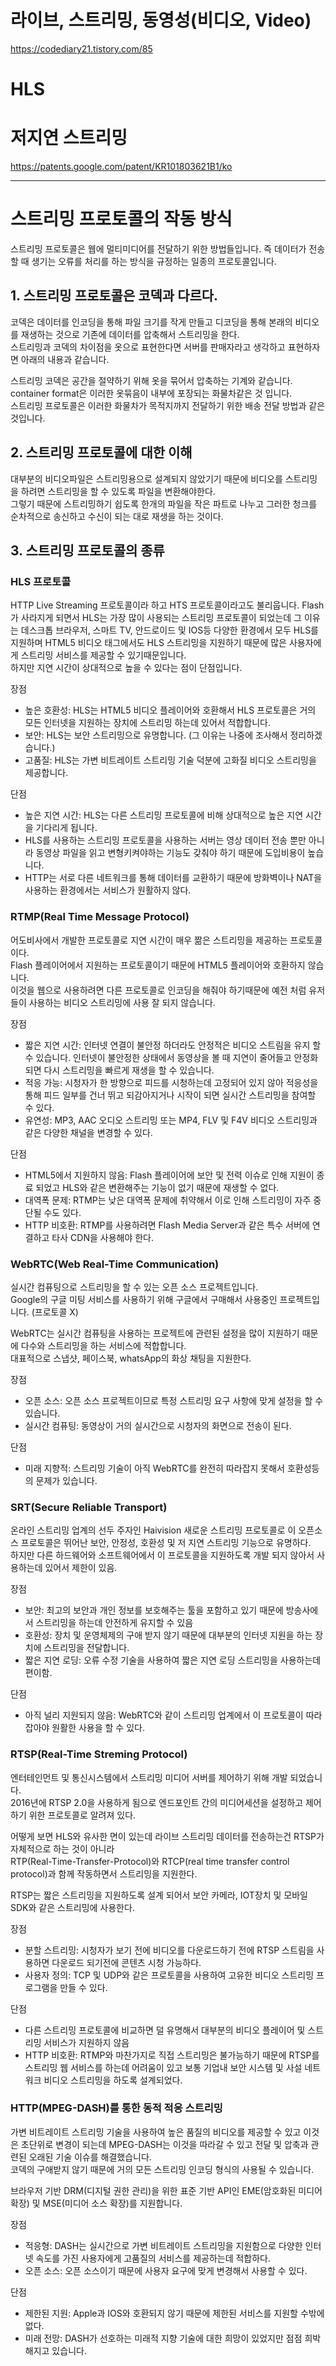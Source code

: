 # 라이브, 스트리밍, 동영성(비디오, Video)

https://codediary21.tistory.com/85

# HLS

# 저지연 스트리밍

https://patents.google.com/patent/KR101803621B1/ko

---

# 스트리밍 프로토콜의 작동 방식

스트리밍 프로토콜은 웹에 멀티미디어를 전달하기 위한 방법들입니다.
즉 데이터가 전송할 때 생기는 오류를 처리를 하는 방식을 규정하는 일종의 프로토콜입니다.

## 1. 스트리밍 프로토콜은 코덱과 다르다.

코덱은 데이터를 인코딩을 통해 파일 크기를 작게 만들고 디코딩을 통해 본래의 비디오를 재생하는 것으로 기존에 데이터를 압축해서 스트리밍을 한다.  
스트리밍과 코덱의 차이점을 옷으로 표현한다면 서버를 판매자라고 생각하고 표현하자면 아래의 내용과 같습니다.

스트리밍 코덱은 공간을 절약하기 위해 옷을 묶어서 압축하는 기계와 같습니다.  
container format은 이러한 옷묶음이 내부에 포장되는 화물차같은 것 입니다.  
스트리밍 프로토콜은 이러한 화물차가 목적지까지 전달하기 위한 배송 전달 방법과 같은 것입니다.

## 2. 스트리밍 프로토콜에 대한 이해

대부분의 비디오파일은 스트리밍용으로 설계되지 않았기기 때문에 비디오를 스트리밍을 하려면 스트리밍을 할 수 있도록 파일을 변환해야한다.  
그렇기 때문에 스트리밍하기 쉽도록 한개의 파일을 작은 파트로 나누고 그러한 청크를 순차적으로 송신하고 수신이 되는 대로 재생을 하는 것이다.

## 3. 스트리밍 프로토콜의 종류

### HLS 프로토콜

HTTP Live Streaming 프로토콜이라 하고 HTS 프로토콜이라고도 불리웁니다.
Flash 가 사라지게 되면서 HLS는 가장 많이 사용되는 스트리밍 프로토콜이 되었는데
그 이유는 데스크톱 브라우저, 스마트 TV, 안드로이드 및 IOS등 다양한 환경에서 모두 HLS를 지원하며
HTML5 비디오 태그에서도 HLS 스트리밍을 지원하기 때문에 많은 사용자에게 스트리밍 서비스를 제공할 수 있기때문입니다.  
하지만 지연 시간이 상대적으로 높을 수 있다는 점이 단점입니다.

장점

- 높은 호환성: HLS는 HTML5 비디오 플레이어와 호환해서 HLS 프로토콜은 거의 모든 인터넷을 지원하는 장치에 스트리밍 하는데 있어서 적합합니다.
- 보안: HLS는 보안 스트리밍으로 유명합니다. (그 이유는 나중에 조사해서 정리하겠습니다.)
- 고품질: HLS는 가변 비트레이트 스트리밍 기술 덕분에 고화질 비디오 스트리밍을 제공합니다.

단점

- 높은 지연 시간: HLS는 다른 스트리밍 프로토콜에 비해 상대적으로 높은 지연 시간을 기다리게 됩니다.
- HLS를 사용하는 스트리밍 프로토콜을 사용하는 서버는 영상 데이터 전송 뿐만 아니라 동영상 파일을 읽고 변형키켜야하는 기능도 갖춰야 하기 때문에 도입비용이 높습니다.
- HTTP는 서로 다른 네트워크를 통해 데이터를 교환하기 때문에 방화벽이나 NAT을 사용하는 환경에서는 서비스가 원활하지 않다.

### RTMP(Real Time Message Protocol)

어도비사에서 개발한 프로토콜로 지연 시간이 매우 짦은 스트리밍을 제공하는 프로토콜이다.  
Flash 플레이어에서 지원하는 프로토콜이기 때문에 HTML5 플레이어와 호환하지 않습니다.  
이것을 웹으로 사용하려면 다른 프로토콜로 인코딩을 해줘야 하기때문에 예전 처럼 유저들이 사용하는 비디오 스트리밍에 사용 잘 되지 않습니다.

장점

- 짧은 지연 시간: 인터넷 연결이 불안정 하더라도 안정적은 비디오 스트림을 유지 할 수 있습니다. 인터넷이 불안정한 상태에서 동영상을 볼 때 지연이 줄어들고 안정화되면 다시 스트리밍을 빠르게 재생을 할 수 있습니다.
- 적응 가능: 시청자가 한 방향으로 피드를 시청하는데 고정되어 있지 않아 적응성을 통해 피드 일부를 건너 뛰고 되감아지거나 시작이 되면 실시간 스트리밍을 참여할 수 있다.
- 유연성: MP3, AAC 오디오 스트리밍 또는 MP4, FLV 및 F4V 비디오 스트리밍과 같은 다양한 채널을 변경할 수 있다.

단점

- HTML5에서 지원하지 않음: Flash 플레이어에 보안 및 전력 이슈로 인해 지원이 종료 되었고 HLS와 같은 변환해주는 기능이 없기 때문에 재생할 수 없다.
- 대역폭 문제: RTMP는 낮은 대역폭 문제에 취약해서 이로 인해 스트리밍이 자주 중단될 수도 있다.
- HTTP 비호환: RTMP를 사용하려면 Flash Media Server과 같은 특수 서버에 연결하고 타사 CDN을 사용해야 한다.

### WebRTC(Web Real-Time Communication)

실시간 컴퓨팅으로 스트리밍을 할 수 있는 오픈 소스 프로젝트입니다.  
Google의 구글 미팅 서비스를 사용하기 위해 구글에서 구매해서 사용중인 프로젝트입니다. (프로토콜 X)

WebRTC는 실시간 컴퓨팅을 사용하는 프로젝트에 관련된 설정을 많이 지원하기 때문에 다수와 스트리밍을 하는 서비스에 적합합니다.  
대표적으로 스냅샷, 페이스북, whatsApp의 화상 채팅을 지원한다.

장점

- 오픈 소스: 오픈 소스 프로젝트이므로 특정 스트리밍 요구 사항에 맞게 설정을 할 수 있습니다.
- 실시간 컴퓨팅: 동영상이 거의 실시간으로 시청자의 화면으로 전송이 된다.

단점

- 미래 지향적: 스트리밍 기술이 아직 WebRTC를 완전히 따라잡지 못해서 호환성등의 문제가 있습니다.

### SRT(Secure Reliable Transport)

온라인 스트리밍 업계의 선두 주자인 Haivision 새로운 스트리밍 프로토콜로 이 오픈소스 프로토콜은 뛰어난 보안, 안정성, 호환성 및 저 지연 스트리밍 기능으로 유명하다.  
하지만 다른 하드웨어와 소프트웨어에서 이 프로토콜을 지원하도록 개발 되지 않아서 사용하는데 있어서 제한이 있음.

장점

- 보안: 최고의 보안과 개인 정보를 보호해주는 툴을 포함하고 있기 때문에 방송사에서 스트리밍을 하는데 안전하게 유지할 수 있음
- 호환성: 장치 및 운영체제의 구애 받지 않기 때문에 대부분의 인터넷 지원을 하는 장치에 스트리밍을 전달합니다.
- 짧은 지연 로딩: 오류 수정 기술을 사용하여 짧은 지연 로딩 스트리밍을 사용하는데 편이함.

단점

- 아직 널리 지원되지 않음: WebRTC와 같이 스트리밍 업계에서 이 프로토콜이 따라잡아야 원활한 사용을 할 수 있다.

### RTSP(Real-Time Streming Protocol)

엔터테인먼트 및 통신시스템에서 스트리밍 미디어 서버를 제어하기 위해 개발 되었습니다.  
2016년에 RTSP 2.0을 사용하게 됨으로 엔드포인트 간의 미디어세션을 설정하고 제어하기 위한 프로토콜로 알려져 있다.

어떻게 보면 HLS와 유사한 면이 있는데 라이브 스트리밍 데이터를 전송하는건 RTSP가 자체적으로 하는 것이 아니라  
RTP(Real-Time-Transfer-Protocol)와 RTCP(real time transfer control protocol)과 함께 작동하면서 스트리밍을 지원한다.

RTSP는 짧은 스트리밍을 지원하도록 설계 되어서 보안 카메라, IOT장치 및 모바일 SDK와 같은 스트리밍에 사용한다.

장점

- 분할 스트리밍: 시청자가 보기 전에 비디오를 다운로드하기 전에 RTSP 스트림을 사용하면 다운로드 되기전에 콘텐츠 시청 가능하다.
- 사용자 정의: TCP 및 UDP와 같은 프로토콜을 사용하여 고유한 비디오 스트리밍 프로그램을 만들 수 있다.

단점

- 다른 스트리밍 프로토콜에 비교하면 덜 유명해서 대부분의 비디오 플레이어 및 스트리밍 서비스가 지원하지 않음
- HTTP 비호환: RTMP와 마찬가지로 직접 스트리밍은 불가능하기 때문에 RTSP를 스트리밍 웹 서비스를 하는데 어려움이 있고 보통 기업내 보안 시스템 및 사설 네트워크 비디오 스트리밍을 하도록 설계되었다.

### HTTP(MPEG-DASH)를 통한 동적 적응 스트리밍

가변 비트레이트 스트리밍 기술을 사용하여 높은 품질의 비디오를 제공할 수 있고 이것은 초단위로 변경이 되는데 MPEG-DASH는 이것을 따라갈 수 있고 전달 및 압축과 관련된 오래된 기술 이슈를 해결했습니다.  
코덱의 구애받지 않기 때문에 거의 모든 스트리밍 인코딩 형식의 사용될 수 있습니다.

브라우저 기반 DRM(디지털 권한 관리)을 위한 표준 기반 API인 EME(암호화된 미디어 확장) 및 MSE(미디어 소스 확장)를 지원합니다.

장점

- 적응형: DASH는 실시간으로 가변 비트레이트 스트리밍을 지원함으로 다양한 인터넷 속도를 가진 사용자에게 고품질의 서비스를 제공하는데 적합하다.
- 오픈 소스: 오픈 소스이기 때문에 사용자 요구에 맞게 변경해서 사용할 수 있다.

단점

- 제한된 지원: Apple과 IOS와 호환되지 않기 때문에 제한된 서비스를 지원할 수밖에 없다.
- 미래 전망: DASH가 선호하는 미래적 지향 기술에 대한 희망이 있었지만 점점 희박해지고 있습니다.

